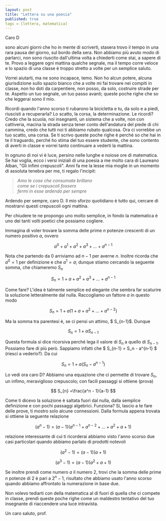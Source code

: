 ```yaml
---
layout: post
title: "Lettera su una poesia"
published: true
tags = [lettera, matematica]
---
```



Caro D

sono alcuni giorni che ho in mente di scriverti, stasera trovo il tempo in una rara pausa del
giorno, sul bordo della sera. Non abbiamo più avuto modo di parlarci, non sono riuscito dall'ultima
volta a chiederti come stai, a sapere di te. Provo a leggere ogni mattina qualche segnale, ma il
tempo corre veloce e lo spazio di una classe è troppo stretto a volte per un semplice saluto.

Vorrei aiutarti, ma ne sono incapace, temo. Non ho alcun potere, alcuna giurisdizione sullo spazio bianco che a volte mi fai trovare nei compiti
in classe, non ho doti da carpentiere, non posso, da solo, costruire strade per te. Aspetto un tuo
segnale, un tuo passo avanti; queste poche righe che so che leggerai sono il mio.

Ricordi quando l'anno scorso ti rubarono la bicicletta e tu, da solo e a piedi, riuscisti a
recuperarla? Lo scatto, la corsa, la determinazione. Le ricordi? Credo che la scuola, noi
insegnanti, un sistema che a volte, non con cattiveria, macina la strada senza tener conto
dell'andatura del piede di chi cammina, credo che tutti noi ti abbiamo rubato qualcosa. Ora ci
vorrebbe un tuo scatto, una corsa. Se ti scrivo queste poche righe è perché so che hai in te il
traguardo, perché ho stima del tuo essere studente, che sono contento di averti in classe e vorrei
tanto continuare a vederti la mattina. 

In ognuno di noi vi è luce, persino nelle lunghe e noiose ore
di matematica. Se hai voglia, ecco i versi iniziali di una poesia a me molto cara di Laureano Alban,
"Gli infimi crepuscoli". Anni fa me la lesse mia moglie in un momento di assoluta tenebra per me, ti
regalo l'incipit:


>*Amo le cose che consumate brillano  
>come se i crepuscoli fossero   
>fermi in esse ardendo per sempre*  

Ardendo per sempre, caro D. Il mio sforzo quotidiano è tutto qui, cercare di mostrarvi questi crepuscoli ogni mattina. 

Per chiudere te ne propongo uno molto semplice, in fondo la matematica è uno dei tanti volti poetici
che possiamo cogliere.

Immagina di voler trovare la somma delle prime $n$ potenze crescenti di un numero positivo $a$,
ovvero

$$ a^0 + a^1 + a^2 + a^3 + \ldots + a^{n-1} $$

Nota che partendo da $0$ arriviamo ad $n-1$ per averne $n$. Inoltre ricorda che $a^0 = 1$ per
definizione e che $a^1 = a$; dunque stiamo cercando la seguente somma, che chiameremo $S_{n}$

$$ S_{n} = 1 + a + a^2 + a^3 + \ldots + a^{n-1} $$  

Come fare? L'idea è talmente semplice ed elegante che sembra far scaturire la soluzione
letteralmente dal nulla. Raccogliamo un fattore $a$ in questo modo

$$ S_{n} = 1 + a(1 + a + a^2 + \ldots + a^{n-2}) $$

Ma la somma tra parentesi è, se ci pensi un attimo, $ S_{n-1}$. Dunque 

$$ S_{n} = 1 + a S_{n-1} $$

Questa formula si dice ricorsiva perché lega il valore di $S_n$ a quello di $S_{n-1}$. Possiamo fare
di più però. Sappiamo infatti che $ S_{n-1} = S_n - a^{n‐1} $ (riesci a vederlo?). Da cui

$$ S_{n} = 1 + a (S_n - a^{n-1}) $$

Lo vedi ora caro D? Abbiamo una equazione che ci permette di trovare $S_n$, un infimo, meraviglioso
crepuscolo; con facili passaggi si ottiene (prova)

$$ S_{n} =\frac{a^n - 1}{a-1} $$

Come ti dicevo la soluzione è saltata fuori dal nulla, dalla semplice definizione e con pochi
passaggi algebrici. Funziona? Si, lascio a te fare delle prove, ti mostro solo alcune connessioni.
Dalla formula appena trovata si ottiene la seguente relazione

$$ (a^n - 1) = (a-1)(a^{n-1} + a^{n-2} + \ldots + a^2 + a + 1) $$

relazione interessante di cui ti ricorderai abbiamo visto l'anno scorso due casi particolari quando
abbiamo parlato di prodotti notevoli

$$ (a^2 - 1) = (a - 1)(a+1) $$

$$ (a^3 - 1) = (a - 1)(a^2 + a + 1) $$

Se inoltre prendi come numero $a$ il numero $2$, trovi che la somma delle prime $n$ potenze di $2$ è
pari a $2^n - 1$, risultato che abbiamo usato l'anno scorso quando abbiamo affrontato la numerazione
in base due.

Non volevo tediarti con della matematica al di fuori di quella che ci compete in classe, prendi
queste poche righe come un maldestro tentativo del tuo insegnante di riaccendere una luce
intravista.

Un caro saluto, prof.
